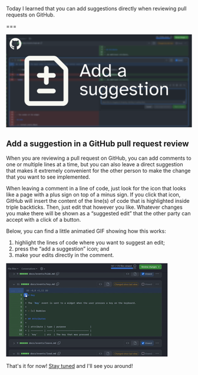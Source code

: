 Today I learned that you can add suggestions directly when reviewing pull requests on GitHub.

===

![A blurred GitHub pull request review on the background and the icon of the “add a suggestion” feature focused in the foreground.](thumbnail.webp)

## Add a suggestion in a GitHub pull request review

When you are reviewing a pull request on GitHub, you can add comments to one or multiple lines at a time,
but you can also leave a direct suggestion that makes it extremely convenient for the other person to make the change that you want to see implemented.

When leaving a comment in a line of code, just look for the icon that looks like a page with a plus sign on top of a minus sign.
If you click that icon, GitHub will insert the content of the line(s) of code that is highlighted inside triple backticks.
Then, just edit that however you like.
Whatever changes you make there will be shown as a “suggested edit” that the other party can accept with a click of a button.

Below, you can find a little animatied GIF showing how this works:

 1. highlight the lines of code where you want to suggest an edit;
 2. press the “add a suggestion” icon; and
 3. make your edits directly in the comment.

![Animated example of how to add a suggestion on a GitHub pull request review.](_add_suggestion_demo.gif "Animated example of how to add a suggestion on a GitHub pull request review.")


That's it for now! [Stay tuned][subscribe] and I'll see you around!

[subscribe]: /subscribe

